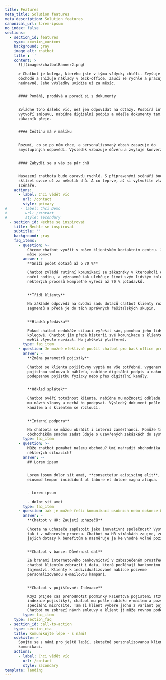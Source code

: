 ```yaml
---
title: Features
meta_title: Solution features
meta_description: Solution features
canonical_url: lorem-ipsum
no_index: false
sections:
  - section_id: features
    type: section_content
    background: gray
    image_alt: chatbot
    title : ''
    content: >
      ![](images/chatbotBanner2.png)

      > Chatbot je kolega, kterého jste v týmu vždycky chtěli. Zvyšuje obraty v
      obchodě a snižuje náklady v back-office. Zaučí se rychle a pracuje
      neúnavně. Jeho výsledky uvidíte už za měsíc.


      #### Pomáhá, prodává a poradí si s dokumenty


      Zvládne toho daleko víc, než jen odpovídat na dotazy. Posbírá informace,
      vytvoří smlouvu, nabídne digitální podpis a odešle dokumenty tam, kam si
      zákazník přeje.


      #### Češtinu má v malíku


      Rozumí, co se po něm chce, a personalizovaný obsah zasazuje do
      smysluplných odpovědí. Výsledek vzbuzuje důvěru a zvyšuje konverze.


      #### Zabydlí se u vás za pár dnů


      Nasazení chatbota bude opravdu rychlé. S připravenými scénáři budete
      sklízet ovoce už za několik dnů. A co teprve, až si vytvoříte vlastní
      scénáře.
    actions:
      - label: Chci vědět víc
        url: /contact
        style: primary
#      - label: Chci Demo
#        url: /contact
#        style: secondary
  - section_id: Nechte se inspirovat
    title: Nechte se inspirovat
    subtitle: ''
    background: gray
    faq_items:
      - question: >-
          Chceme chatbot využít v našem klientském kontaktním centru. Jak nám
          může pomoc?
        answer: >
          **Sníží počet dotazů až o 70 %**

          Chatbot zvládá rutinní komunikaci se zákazníky v kteroukoli denní i
          noční hodinu, a významně tak ulehčuje život svým lidským kolegům. U
          některých procesů kompletně vyřeší až 70 % požadavků.


          **Třídí klienty**

          Na základě odpovědí na úvodní sadu dotazů chatbot klienty roztřídí do
          segmentů a předá je do těch správných řešitelských skupin.


          **Hladká předávka**

          Pokud chatbot nedokáže situaci vyřešit sám, pomohou jeho lidští
          kolegové. Chatbot jim předá historii své komunikace s klientem, aby
          mohli plynule navázat. Na jakékoli platformě.
        type: faq_item
      - question: Je možné efektivně použít chatbot pro back office procesy? Jak?
        answer: >
          **Změna parametrů pojistky**

          Chatbot se klienta pojišťovny vyptá na vše potřebné, vygeneruje novou
          pojistnou smlouvu k náhledu, nabídne digitální podpis a nakonec odešle
          podepsanou pojistku fyzicky nebo přes digitální kanály.


          **Odklad splátek**

          Chatbot ověří totožnost klienta, nabídne mu možnosti odkladu, vytvoří
          mu návrh slouvy a nechá ho podepsat. Výsledný dokument pošle vybraným
          kanálem a s klientem se rozloučí.


          **Interní podpora**

          Na chatbota se můžou obrátit i interní zaměstnanci. Pomůže třeba
          obchodníkům snadno zadat údaje o uzavřených zakázkách do systému.
        type: faq_item
      - question: >-
          Může chatbot pomáhat našemu obchodu? Umí nahradit obchodníka v
          některých situacích?
        answer: >-
          ## Lorem ipsum


          Lorem ipsum dolor sit amet, **consectetur adipiscing elit**, sed do
          eiusmod tempor incididunt ut labore et dolore magna aliqua.


          - Lorem ipsum

          - dolor sit amet
        type: faq_item
      - question: Jak je možné řešit komunikaci osobních nebo dokonce bankovních údajů?
        answer: >
          **Chatbot v HR: Zaujetí uchazečů**

          Chcete na uchazeče zapůsobit jako inovativní společnost? Vystupujte
          tak i v náborovém procesu. Chatbot na HR stránkách zaujme, zodpoví
          jejich dotazy k benefitům a nasměruje je ke vhodné volné pozici.


          **Chatbot v bance: Důvěrnost dat**

          Za branami internetového bankovnictví v zabezpečeném prostředí může
          chatbot klientům zobrazit i data, která podléhají bankovnímu
          tajemství. Klienty k individualizované nabídce pozveme
          personalizovanou e-mailovou kampaní.


          **Chatbot v pojišťovně: Indexace**

          Když přijde čas přehodnotit podmínky klientova pojištění (tzv.
          indexace pojistiky), chatbot mu pošle nabídku e-mailem a pozve ho na
          speciální microsite. Tam si klient vybere jednu z variant pojištění.
          Chatbot mu zobrazí návrh smlouvy a klient ji může rovnou podepsat.
        type: faq_item
    type: section_faq
  - section_id: call-to-action
    type: section_cta
    title: Komunikujte lépe - s námi!
    subtitle: >-
      Spojte se s námi pro ještě lepší, skutečně personalizovanou klientskou
      komunikaci.
    actions:
      - label: Chci vědět víc
        url: /contact
        style: secondary
template: landing
---
```

